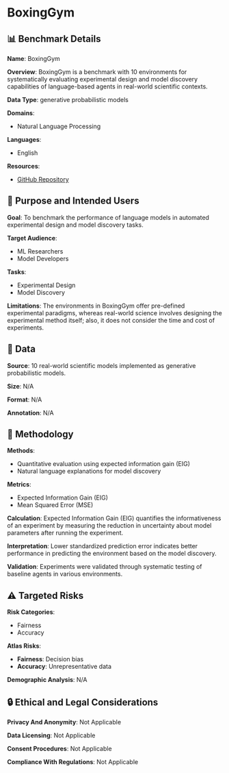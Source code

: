 # BoxingGym

## 📊 Benchmark Details

**Name**: BoxingGym

**Overview**: BoxingGym is a benchmark with 10 environments for systematically evaluating experimental design and model discovery capabilities of language-based agents in real-world scientific contexts.

**Data Type**: generative probabilistic models

**Domains**:
- Natural Language Processing

**Languages**:
- English

**Resources**:
- [GitHub Repository](https://github.com/kanishkg/boxing-gym/tree/v0.1.0-beta)

## 🎯 Purpose and Intended Users

**Goal**: To benchmark the performance of language models in automated experimental design and model discovery tasks.

**Target Audience**:
- ML Researchers
- Model Developers

**Tasks**:
- Experimental Design
- Model Discovery

**Limitations**: The environments in BoxingGym offer pre-defined experimental paradigms, whereas real-world science involves designing the experimental method itself; also, it does not consider the time and cost of experiments.

## 💾 Data

**Source**: 10 real-world scientific models implemented as generative probabilistic models.

**Size**: N/A

**Format**: N/A

**Annotation**: N/A

## 🔬 Methodology

**Methods**:
- Quantitative evaluation using expected information gain (EIG)
- Natural language explanations for model discovery

**Metrics**:
- Expected Information Gain (EIG)
- Mean Squared Error (MSE)

**Calculation**: Expected Information Gain (EIG) quantifies the informativeness of an experiment by measuring the reduction in uncertainty about model parameters after running the experiment.

**Interpretation**: Lower standardized prediction error indicates better performance in predicting the environment based on the model discovery.

**Validation**: Experiments were validated through systematic testing of baseline agents in various environments.

## ⚠️ Targeted Risks

**Risk Categories**:
- Fairness
- Accuracy

**Atlas Risks**:
- **Fairness**: Decision bias
- **Accuracy**: Unrepresentative data

**Demographic Analysis**: N/A

## 🔒 Ethical and Legal Considerations

**Privacy And Anonymity**: Not Applicable

**Data Licensing**: Not Applicable

**Consent Procedures**: Not Applicable

**Compliance With Regulations**: Not Applicable
